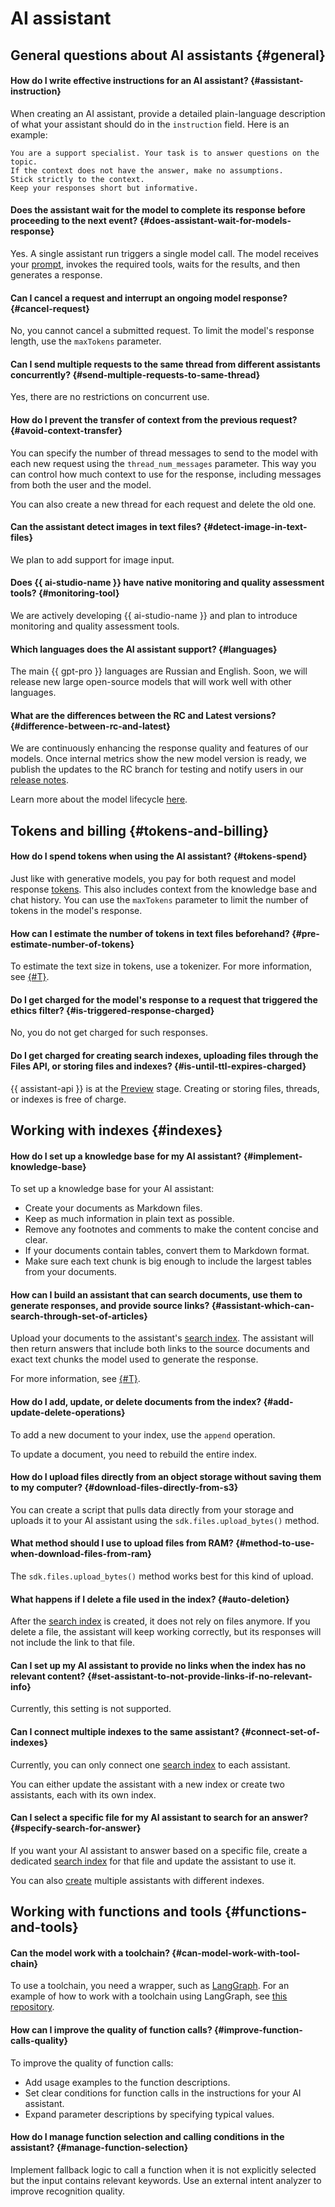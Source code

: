 # AI assistant

## General questions about AI assistants {#general}

#### How do I write effective instructions for an AI assistant? {#assistant-instruction}

When creating an AI assistant, provide a detailed plain-language description of what your assistant should do in the `instruction` field. Here is an example:

```
You are a support specialist. Your task is to answer questions on the topic. 
If the context does not have the answer, make no assumptions.
Stick strictly to the context. 
Keep your responses short but informative.
```

#### Does the assistant wait for the model to complete its response before proceeding to the next event? {#does-assistant-wait-for-models-response}

Yes. A single assistant run triggers a single model call. The model receives your [prompt](../../foundation-models/concepts/index.md#prompt), invokes the required tools, waits for the results, and then generates a response.

#### Can I cancel a request and interrupt an ongoing model response? {#cancel-request}

No, you cannot cancel a submitted request. To limit the model's response length, use the `maxTokens` parameter.

#### Can I send multiple requests to the same thread from different assistants concurrently? {#send-multiple-requests-to-same-thread}

Yes, there are no restrictions on concurrent use.

#### How do I prevent the transfer of context from the previous request? {#avoid-context-transfer}

You can specify the number of thread messages to send to the model with each new request using the `thread_num_messages` parameter. This way you can control how much context to use for the response, including messages from both the user and the model.

You can also create a new thread for each request and delete the old one.

#### Can the assistant detect images in text files? {#detect-image-in-text-files}

We plan to add support for image input.

#### Does {{ ai-studio-name }} have native monitoring and quality assessment tools? {#monitoring-tool}

We are actively developing {{ ai-studio-name }} and plan to introduce monitoring and quality assessment tools.

#### Which languages does the AI assistant support? {#languages}

The main {{ gpt-pro }} languages are Russian and English. Soon, we will release new large open-source models that will work well with other languages.

#### What are the differences between the RC and Latest versions? {#difference-between-rc-and-latest}

We are continuously enhancing the response quality and features of our models. Once internal metrics show the new model version is ready, we publish the updates to the RC branch for testing and notify users in our [release notes](../../foundation-models/release-notes/index.md). 

Learn more about the model lifecycle [here](../../foundation-models/concepts/generation/models.md#model-lifecycle).


## Tokens and billing {#tokens-and-billing}

#### How do I spend tokens when using the AI assistant? {#tokens-spend}

Just like with generative models, you pay for both request and model response [tokens](../../foundation-models/concepts/generation/tokens.md). This also includes context from the knowledge base and chat history. You can use the `maxTokens` parameter to limit the number of tokens in the model's response.

#### How can I estimate the number of tokens in text files beforehand? {#pre-estimate-number-of-tokens}

To estimate the text size in tokens, use a tokenizer. For more information, see [{#T}](../../foundation-models/operations/generation/evaluate-request.md).

#### Do I get charged for the model's response to a request that triggered the ethics filter? {#is-triggered-response-charged}

No, you do not get charged for such responses.

#### Do I get charged for creating search indexes, uploading files through the Files API, or storing files and indexes? {#is-until-ttl-expires-charged}

{{ assistant-api }} is at the [Preview](../../overview/concepts/launch-stages.md) stage. Creating or storing files, threads, or indexes is free of charge.

## Working with indexes {#indexes}

#### How do I set up a knowledge base for my AI assistant? {#implement-knowledge-base}

To set up a knowledge base for your AI assistant:

* Create your documents as Markdown files.
* Keep as much information in plain text as possible.
* Remove any footnotes and comments to make the content concise and clear.
* If your documents contain tables, convert them to Markdown format.
* Make sure each text chunk is big enough to include the largest tables from your documents.

#### How can I build an assistant that can search documents, use them to generate responses, and provide source links? {#assistant-which-can-search-through-set-of-articles}

Upload your documents to the assistant's [search index](../../foundation-models/concepts/assistant/search-index.md). The assistant will then return answers that include both links to the source documents and exact text chunks the model used to generate the response.

For more information, see [{#T}](../../foundation-models/operations/assistant/create-with-searchindex.md).

#### How do I add, update, or delete documents from the index? {#add-update-delete-operations}

To add a new document to your index, use the `append` operation.

To update a document, you need to rebuild the entire index.


#### How do I upload files directly from an object storage without saving them to my computer? {#download-files-directly-from-s3}

You can create a script that pulls data directly from your storage and uploads it to your AI assistant using the `sdk.files.upload_bytes()` method.

#### What method should I use to upload files from RAM? {#method-to-use-when-download-files-from-ram}

The `sdk.files.upload_bytes()` method works best for this kind of upload.

#### What happens if I delete a file used in the index? {#auto-deletion}

After the [search index](../../foundation-models/concepts/assistant/search-index.md) is created, it does not rely on files anymore. If you delete a file, the assistant will keep working correctly, but its responses will not include the link to that file.

#### Can I set up my AI assistant to provide no links when the index has no relevant content? {#set-assistant-to-not-provide-links-if-no-relevant-info}

Currently, this setting is not supported.


#### Can I connect multiple indexes to the same assistant? {#connect-set-of-indexes}

Currently, you can only connect one [search index](../../foundation-models/concepts/assistant/search-index.md) to each assistant.

You can either update the assistant with a new index or create two assistants, each with its own index.

#### Can I select a specific file for my AI assistant to search for an answer? {#specify-search-for-answer}

If you want your AI assistant to answer based on a specific file, create a dedicated [search index](../../foundation-models/concepts/assistant/search-index.md) for that file and update the assistant to use it.

You can also [create](../../foundation-models/operations/assistant/create-with-searchindex.md) multiple assistants with different indexes.

## Working with functions and tools {#functions-and-tools}

#### Can the model work with a toolchain? {#can-model-work-with-tool-chain}

To use a toolchain, you need a wrapper, such as [LangGraph](https://www.langchain.com/langgraph). For an example of how to work with a toolchain using LangGraph, see [this repository](https://github.com/yandex-datasphere/advanced-assistant/blob/main/langgraph-agent.ipynb).

#### How can I improve the quality of function calls? {#improve-function-calls-quality}

To improve the quality of function calls:

* Add usage examples to the function descriptions. 
* Set clear conditions for function calls in the instructions for your AI assistant. 
* Expand parameter descriptions by specifying typical values. 

#### How do I manage function selection and calling conditions in the assistant? {#manage-function-selection}

Implement fallback logic to call a function when it is not explicitly selected but the input contains relevant keywords. Use an external intent analyzer to improve recognition quality.
